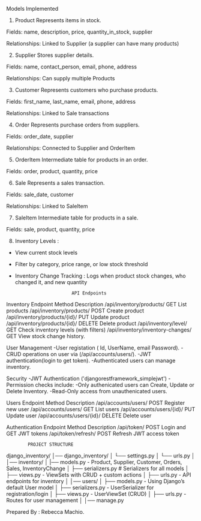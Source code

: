 Models Implemented
1. Product
Represents items in stock.

Fields: name, description, price, quantity_in_stock, supplier

Relationships: Linked to Supplier (a supplier can have many products)

2. Supplier
Stores supplier details.

Fields: name, contact_person, email, phone, address

Relationships: Can supply multiple Products

3. Customer
Represents customers who purchase products.

Fields: first_name, last_name, email, phone, address

Relationships: Linked to Sale transactions

4. Order
Represents purchase orders from suppliers.

Fields: order_date, supplier

Relationships: Connected to Supplier and OrderItem

5. OrderItem
Intermediate table for products in an order.

Fields: order, product, quantity, price

6. Sale
Represents a sales transaction.

Fields: sale_date, customer

Relationships: Linked to SaleItem

7. SaleItem
Intermediate table for products in a sale.

Fields: sale, product, quantity, price

8. Inventory Levels : 
  - View current stock levels
  - Filter by category, price range, or low stock threshold
  - Inventory Change Tracking : Logs when product stock changes, who changed it, and new quantity


                             API Endpoints
Inventory
Endpoint	                          Method	                Description
/api/inventory/products/    	      GET	                  List products
/api/inventory/products/	          POST	                Create product
/api/inventory/products/{id}/	      PUT	                  Update product
/api/inventory/products/{id}/	      DELETE	             Delete product
/api/inventory/level/	              GET	                  Check inventory levels (with filters)
/api/inventory/inventory-changes/	  GET	                  View stock change history.


User Management
-User registation ( Id, UserName, email Password).
-CRUD operations on user via (/api/accounts/users/).
-JWT authentication(login to get token).
-Authenticated users can manage inventory.


Security
-JWT Authentication ('djangorestframework_simplejwt')
    -Permission checks include:
       -Only authenicated users can Create, Update or Delete Inventory.
       -Read-Only access from unauthenicated users.



Users
Endpoint 	                 Method	                Description
/api/accounts/users/	     POST	                    Register new user
/api/accounts/users/	     GET	                         List users
/api/accounts/users/{id}/ 	PUT	                      Update user
/api/accounts/users/{id}/	  DELETE	                 Delete user


Authentication
Endpoint	                   Method	         Description
/api/token/	POST	Login and   GET            JWT tokens
/api/token/refresh/	          POST	           Refresh JWT access token       


            PROJECT STRUCTURE
  django_inventory/
│── django_inventory/
│ └── settings.py
│ └── urls.py
│
│── inventory/
│ |── models.py - Product, Supplier, Customer, Orders, Sales, InventoryChange
│ ├── serializers.py # Serializers for all models
│ ├── views.py - ViewSets with CRUD + custom actions
│ ├── urls.py - API endpoints for inventory
│
│── users/
│ ├── models.py - Using Django’s default User model
│ ├── serializers.py - UserSerializer for registration/login
│ ├── views.py - UserViewSet (CRUD)
│ ├── urls.py - Routes for user management
│
│── manage.py


Prepared By : Rebecca Machio.

       

